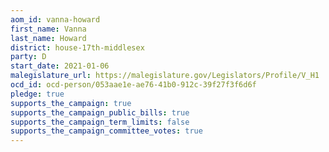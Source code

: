 ```yaml
---
aom_id: vanna-howard
first_name: Vanna
last_name: Howard
district: house-17th-middlesex
party: D
start_date: 2021-01-06
malegislature_url: https://malegislature.gov/Legislators/Profile/V_H1
ocd_id: ocd-person/053aae1e-ae76-41b0-912c-39f27f3f6d6f
pledge: true
supports_the_campaign: true
supports_the_campaign_public_bills: true
supports_the_campaign_term_limits: false
supports_the_campaign_committee_votes: true
---
```

